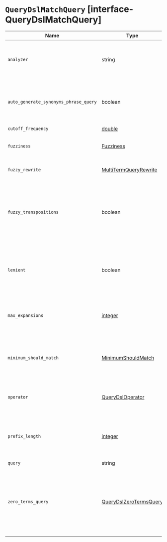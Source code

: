 # `QueryDslMatchQuery` [interface-QueryDslMatchQuery]

| Name | Type | Description |
| - | - | - |
| `analyzer` | string | Analyzer used to convert the text in the query value into tokens. |
| `auto_generate_synonyms_phrase_query` | boolean | If `true`, match phrase queries are automatically created for multi-term synonyms. |
| `cutoff_frequency` | [double](./double.md) | &nbsp; |
| `fuzziness` | [Fuzziness](./Fuzziness.md) | Maximum edit distance allowed for matching. |
| `fuzzy_rewrite` | [MultiTermQueryRewrite](./MultiTermQueryRewrite.md) | Method used to rewrite the query. |
| `fuzzy_transpositions` | boolean | If `true`, edits for fuzzy matching include transpositions of two adjacent characters (for example, `ab` to `ba`). |
| `lenient` | boolean | If `true`, format-based errors, such as providing a text query value for a numeric field, are ignored. |
| `max_expansions` | [integer](./integer.md) | Maximum number of terms to which the query will expand. |
| `minimum_should_match` | [MinimumShouldMatch](./MinimumShouldMatch.md) | Minimum number of clauses that must match for a document to be returned. |
| `operator` | [QueryDslOperator](./QueryDslOperator.md) | Boolean logic used to interpret text in the query value. |
| `prefix_length` | [integer](./integer.md) | Number of beginning characters left unchanged for fuzzy matching. |
| `query` | string | [float](./float.md) | boolean | Text, number, boolean value or date you wish to find in the provided field. |
| `zero_terms_query` | [QueryDslZeroTermsQuery](./QueryDslZeroTermsQuery.md) | Indicates whether no documents are returned if the `analyzer` removes all tokens, such as when using a `stop` filter. |
